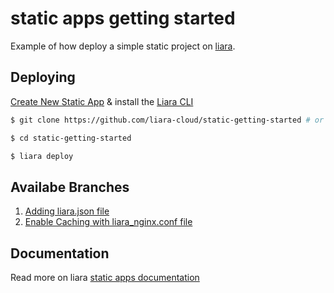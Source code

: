 # static apps getting started

Example of how deploy a simple static project on [liara](https://liara.ir).

## Deploying

[Create New Static App](https://console.liara.ir/apps/create) & install the [Liara CLI](https://docs.liara.ir/cli/install)
```bash
$ git clone https://github.com/liara-cloud/static-getting-started # or clone your own fork

$ cd static-getting-started

$ liara deploy
```

## Availabe Branches

1.  [Adding liara.json file](https://github.com/liara-cloud/static-getting-started/tree/liaraJson)
2.  [Enable Caching with liara_nginx.conf file](https://github.com/liara-cloud/static-getting-started/tree/nginxConfig)


## Documentation
Read more on liara [static apps documentation
](https://docs.liara.ir/app-deploy/static/getting-started)
